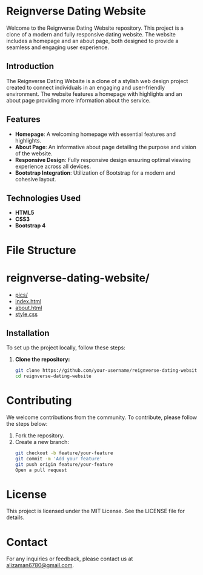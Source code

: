 # Reignverse Dating Website

Welcome to the Reignverse Dating Website repository. This project is a clone of a modern and fully responsive dating website. The website includes a homepage and an about page, both designed to provide a seamless and engaging user experience.

## Introduction

The Reignverse Dating Website is a clone of a stylish web design project created to connect individuals in an engaging and user-friendly environment. The website features a homepage with highlights and an about page providing more information about the service.

## Features

- **Homepage**: A welcoming homepage with essential features and highlights.
- **About Page**: An informative about page detailing the purpose and vision of the website.
- **Responsive Design**: Fully responsive design ensuring optimal viewing experience across all devices.
- **Bootstrap Integration**: Utilization of Bootstrap for a modern and cohesive layout.

## Technologies Used

- **HTML5**
- **CSS3**
- **Bootstrap 4**

# File Structure
# reignverse-dating-website/
- [pics/](pics/)
- [index.html](index.html)
- [about.html](about.html)
- [style.css](style.css)

## Installation

To set up the project locally, follow these steps:

1. **Clone the repository:**
   ```bash
   git clone https://github.com/your-username/reignverse-dating-website.git
   cd reignverse-dating-website
   
# Contributing

We welcome contributions from the community. To contribute, please follow the steps below:

1. Fork the repository.
2. Create a new branch:
   ```bash
   git checkout -b feature/your-feature
   git commit -m 'Add your feature'
   git push origin feature/your-feature
   Open a pull request

# License
This project is licensed under the MIT License. See the LICENSE file for details.

# Contact
For any inquiries or feedback, please contact us at alizaman6780@gmail.com.
